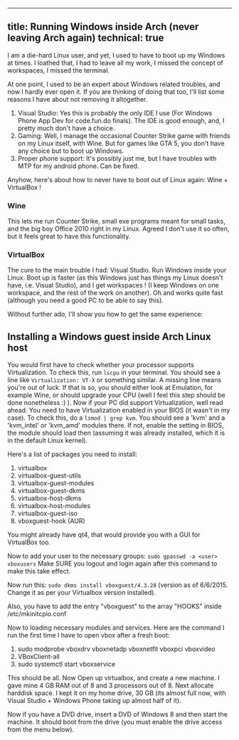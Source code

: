 ------
title: Running Windows inside Arch (never leaving Arch again)
technical: true
------

I am a die-hard Linux user, and yet, I used to have to boot up my Windows at times. I loathed that, I had to leave all my work, I missed the concept of workspaces, I missed the terminal.

At one point, I used to be an expert about Windows related troubles, and now I hardly ever open it. If you are thinking of doing that too, I'll list some reasons I have about not removing it altogether.

1. Visual Studio: Yes this is probably the only IDE I use (For Windows Phone App Dev for code.fun.do finals). The IDE is good enough, and, I pretty much don't have a choice.
2. Gaming: Well, I manage the occasional Counter Strike game with friends on my Linux itself, with Wine. But for games like GTA 5, you don't have any choice but to boot up Windows.
3. Proper phone support: It's possibly just me, but I have troubles with MTP for my android phone. Can be fixed.

Anyhow, here's about how to never have to boot out of Linux again: Wine + VirtualBox !

### Wine

This lets me run Counter Strike, small exe programs meant for small tasks, and the big boy Office 2010 right in my Linux. Agreed I don't use it so often, but it feels great to have this functionality.

### VirtualBox
The cure to the main trouble I had: Visual Studio. Run Windows inside your Linux. Boot up is faster (as this Windows just has things my Linux doesn't have, i.e. Visual Studio), and I get workspaces ! (I keep Windows on one workspace, and the rest of the work on another). Oh and works quite fast (although you need a good PC to be able to say this).

Without further ado, I'll show you how to get the same experience:

## Installing a Windows guest inside Arch Linux host

You would first have to check whether your processor supports Virtualization. To check this, run `lscpu` in your terminal. You should see a line like `Virtualization: VT-X` or something similar. A missing line means you're out of luck. If that is so, you should either look at Emulation, for example Wine, or should upgrade your CPU (well I feel this step should be done nonetheless :) ).
Now if your PC did support Virtualization, well read ahead.
You need to have Virtualization enabled in your BIOS (it wasn't in my case). To check this, do a `lsmod | grep kvm`. You should see a 'kvm' and a 'kvm_intel' or 'kvm_amd' modules there. If not, enable the setting in BIOS, the module should load then (assuming it was already installed, which it is in the default Linux kernel).

Here's a list of packages you need to install:

1. virtualbox
2. virtualbox-guest-utils
3. virtualbox-guest-modules
4. virtualbox-guest-dkms
5. virtualbox-host-dkms
6. virtualbox-host-modules
7. virtualbox-guest-iso
8. vboxguest-hook (AUR)

You might already have qt4, that would provide you with a GUI for VirtualBox too.

Now to add your user to the necessary groups:
`sudo gpasswd -a <user> vboxusers`
Make SURE you logout and login again after this command to make this take effect.

Now run this: `sudo dkms install vboxguest/4.3.28` (version as of 6/6/2015. Change it as per your Virtualbox version installed).

Also, you have to add the entry "vboxguest" to the array "HOOKS" inside /etc/mkinitcpio.conf

Now to loading necessary modules and services.
Here are the command I run the first time I have to open vbox after a fresh boot:

1. sudo modprobe vboxdrv vboxnetadp vboxnetflt vboxpci vboxvideo
2. VBoxClient-all
3. sudo systemctl start vboxservice

This should be all. Now Open up virtualbox, and create a new machine. I gave mine 4 GB RAM out of 8 and 3 processors out of 8. Next allocate harddisk space. I kept it on my home drive, 30 GB (its almost full now, with Visual Studio + Windows Phone taking up almost half of it).

Now if you have a DVD drive, insert a DVD of Windows 8 and then start the machine. It should boot from the drive (you must enable the drive access from the menu below).
